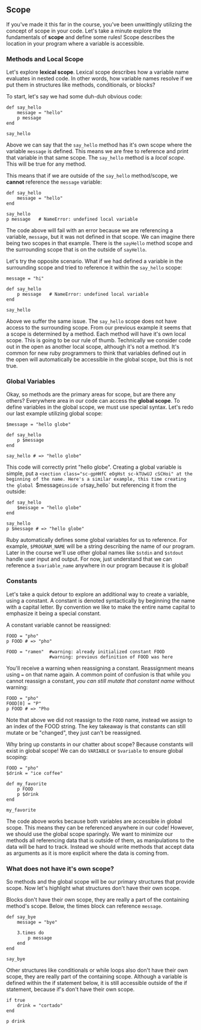 ## Scope

If you've made it this far in the course, you've been unwittingly utilizing the concept of scope in your code. Let's take a minute explore the fundamentals of **scope** and define some rules! Scope describes the location in your program where a variable is accessible.

### Methods and Local Scope

Let's explore **lexical scope**. Lexical scope describes how a variable name evaluates in nested code. In other words, how variable names resolve if we put them in structures like methods, conditionals, or blocks?

To start, let's say we had some duh-duh obvious code:

    def say_hello
        message = "hello"
        p message
    end

    say_hello

Above we can say that the `say_hello` method has it's own scope where the variable `message` is defined. This means we are free to reference and print that variable in that same scope. The `say_hello` method is a _local scope_. This will be true for any method.

This means that if we are outside of the `say_hello` method/scope, we **cannot** reference the `message` variable:

    def say_hello
        message = "hello"
    end

    say_hello
    p message   # NameError: undefined local variable

The code above will fail with an error because we are referencing a variable, `message`, but it was not defined in that scope. We can imagine there being two scopes in that example. There is the `sayHello` method scope and the surrounding scope that is on the outside of `sayHello`.

Let's try the opposite scenario. What if we had defined a variable in the surrounding scope and tried to reference it within the `say_hello` scope:

    message = "hi"

    def say_hello
        p message   # NameError: undefined local variable
    end

    say_hello

Above we suffer the same issue. The `say_hello` scope does not have access to the surrounding scope. From our previous example it seems that a scope is determined by a method. Each method will have it's own local scope. This is going to be our rule of thumb. Technically we consider code out in the open as another local scope, although it's not a method. It's common for new ruby programmers to think that variables defined out in the open will automatically be accessible in the global scope, but this is not true.

### Global Variables

Okay, so methods are the primary areas for scope, but are there any others? Everywhere area in our code can access the **global scope**. To define variables in the global scope, we must use special syntax. Let's redo our last example utilizing global scope:

    $message = "hello globe"

    def say_hello
        p $message
    end

    say_hello # => "hello globe"

This code will correctly print "hello globe". Creating a global variable is simple, put a `<section class="sc-gpHHfC eOgHst sc-kTUwUJ cSCHoi" at the beginning of the name. Here's a similar example, this time creating the global `$message` inside of `say_hello` but referencing it from the outside:

    def say_hello
        $message = "hello globe"
    end

    say_hello
    p $message # => "hello globe"

Ruby automatically defines some global variables for us to reference. For example, `$PROGRAM_NAME` will be a string describing the name of our program. Later in the course we'll use other global names like `$stdin` and `$stdout` handle user input and output. For now, just understand that we can reference a `$variable_name` anywhere in our program because it is global!

### Constants

Let's take a quick detour to explore an additional way to create a variable, using a constant. A constant is denoted syntactically by beginning the name with a capital letter. By convention we like to make the entire name capital to emphasize it being a special constant.

A constant variable cannot be reassigned:

    FOOD = "pho"
    p FOOD # => "pho"

    FOOD = "ramen"  #warning: already initialized constant FOOD
                    #warning: previous definition of FOOD was here

You'll receive a warning when reassigning a constant. Reassignment means using `=` on that name again. A common point of confusion is that while you cannot reassign a constant, _you can still mutate that constant name_ without warning:

    FOOD = "pho"
    FOOD[0] = "P"
    p FOOD # => "Pho

Note that above we did not reassign to the `FOOD` name, instead we assign to an index of the FOOD string. The key takeaway is that constants can still mutate or be "changed", they just can't be reassigned.

Why bring up constants in our chatter about scope? Because constants will exist in global scope! We can do `VARIABLE` or `$variable` to ensure global scoping:

    FOOD = "pho"
    $drink = "ice coffee"

    def my_favorite
        p FOOD
        p $drink
    end

    my_favorite

The code above works because both variables are accessible in global scope. This means they can be referenced anywhere in our code! However, we should use the global scope sparingly. We want to minimize our methods all referencing data that is outside of them, as manipulations to the data will be hard to track. Instead we should write methods that accept data as arguments as it is more explicit where the data is coming from.

### What does not have it's own scope?

So methods and the global scope will be our primary structures that provide scope. Now let's highlight what structures don't have their own scope.

Blocks don't have their own scope, they are really a part of the containing method's scope. Below, the times block can reference `message`.

    def say_bye
        message = "bye"

        3.times do
            p message
        end
    end

    say_bye

Other structures like conditionals or while loops also don't have their own scope, they are really part of the containing scope. Although a variable is defined within the if statement below, it is still accessible outside of the if statement, because if's don't have their own scope.

    if true
        drink = "cortado"
    end

    p drink